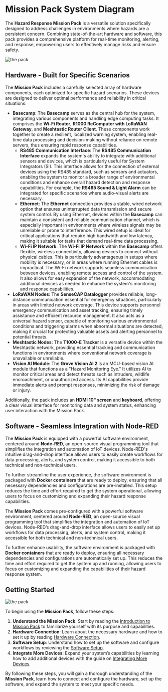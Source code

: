 # Mission Pack System Diagram

The **Hazard Response Mission Pack** is a versatile solution specifically designed to address challenges in environments where hazards are a persistent concern. Combining state-of-the-art hardware and software, this pack provides a comprehensive platform for real-time monitoring, alerting, and response, empowering users to effectively manage risks and ensure safety.

![the pack](https://raw.githubusercontent.com/Seeed-Studio/Hazard-Response-Mission-Pack/v0.2/assets/img/case.jpg)

## Hardware - Built for Specific Scenarios

The **Mission Pack** includes a carefully selected array of hardware components, each optimized for specific hazard scenarios. These devices are designed to deliver optimal performance and reliability in critical situations:

- **Basecamp**: The **Basecamp** serves as the central hub for the system, integrating various components and handling edge computing tasks. It comprises the **Wi-Fi Router**, **R1000 ReComputer with LoRaWAN Gateway**, and **Meshtastic Router Client**. These components work together to create a resilient, localized warning system, enabling real-time data processing and decision-making without reliance on remote servers, thus ensuring rapid response capabilities.
  - **RS485 Communication Interface**: The **RS485 Communication Interface** expands the system's ability to integrate with additional sensors and devices, which is particularly useful for System Integrators (SI). This interface allows for the connection of external devices using the RS485 standard, such as sensors and actuators, enabling the system to monitor a broader range of environmental conditions and enhance overall hazard detection and response capabilities. For example, the **RS485 Sound & Light Alarm** can be integrated for specific scenarios where audio-visual alerts are necessary.
  - **Ethernet**: The **Ethernet** connection provides a stable, wired network option that ensures uninterrupted data transmission and secure system control. By using Ethernet, devices within the **Basecamp** can maintain a consistent and reliable communication channel, which is especially important in environments where wireless signals may be unreliable or prone to interference. This wired setup is ideal for critical applications that require high bandwidth and low latency, making it suitable for tasks that demand real-time data processing.
  - **Wi-Fi IP Network**: The **Wi-Fi IP Network** within the **Basecamp** offers flexible, wireless connectivity, allowing devices to connect without physical cables. This is particularly advantageous in setups where mobility is necessary, or in areas where running Ethernet cables is impractical. The Wi-Fi network supports seamless communication between devices, enabling remote access and control of the system. It also allows for easy expansion of the network, accommodating additional devices as needed to enhance the system's monitoring and response capabilities.
- **LoRaWAN Nodes**: The **SenseCAP Datalogger** provides reliable, long-distance communication essential for emergency situations, particularly in areas with limited network coverage. This device supports personnel emergency communication and asset tracking, ensuring timely assistance and efficient resource management. It also acts as a universal hazard sensor, capable of monitoring various environmental conditions and triggering alarms when abnormal situations are detected, making it crucial for protecting valuable assets and alerting personnel to potential threats.
- **Meshtastic Nodes**: The **T1000-E Tracker** is a versatile device within the Meshtastic network, providing essential tracking and communication functions in environments where conventional network coverage is unavailable or unreliable.
- **Vision AI Module**: The **Grove Vision AI 2** is an MCU-based vision AI module that functions as a "Hazard Monitoring Eye." It utilizes AI to monitor critical areas and detect threats such as intruders, wildlife encroachment, or unauthorized access. Its AI capabilities provide immediate alerts and prompt responses, minimizing the risk of damage or injury.

Additionally, the pack includes an **HDMI 10" screen** and **keyboard**, offering a clear visual interface for monitoring data and system status, enhancing user interaction with the Mission Pack.

## Software - Seamless Integration with Node-RED

The **Mission Pack** is equipped with a powerful software environment, centered around **Node-RED**, an open-source visual programming tool that simplifies the integration and automation of IoT devices. Node-RED's intuitive drag-and-drop interface allows users to easily create workflows for data processing, alerts, and system control, making it accessible to both technical and non-technical users.

To further streamline the user experience, the software environment is packaged with **Docker containers** that are ready to deploy, ensuring that all necessary dependencies and configurations are pre-installed. This setup reduces the time and effort required to get the system operational, allowing users to focus on customizing and expanding their hazard response capabilities.

The **Mission Pack** comes pre-configured with a powerful software environment, centered around **Node-RED**, an open-source visual programming tool that simplifies the integration and automation of IoT devices. Node-RED’s drag-and-drop interface allows users to easily set up workflows for data processing, alerts, and system control, making it accessible for both technical and non-technical users.

To further enhance usability, the software environment is packaged with **Docker containers** that are ready to deploy, ensuring all necessary dependencies and configurations are automatically set up. This reduces the time and effort required to get the system up and running, allowing users to focus on customizing and expanding the capabilities of their hazard response system.

## Getting Started

![the pack](https://raw.githubusercontent.com/Seeed-Studio/Hazard-Response-Mission-Pack/v0.2/assets/img/v2-system-diagram.png)

To begin using the **Mission Pack**, follow these steps:

1. **Understand the Mission Pack**: Start by reading the [Introduction to Mission Pack](/README.md) to familiarize yourself with its purpose and capabilities.
2. **Hardware Connection**: Learn about the necessary hardware and how to set it up by reading [Hardware Connection](./hardware-connection.md).
3. **Software Setup**: Understand how to set up the software and configure workflows by reviewing the [Software Setup](./software-setup.md).
4. **Integrate More Devices**: Expand your system’s capabilities by learning how to add additional devices with the guide on [Integrating More Devices](./integrate-more-devices.md).

By following these steps, you will gain a thorough understanding of the **Mission Pack**, learn how to connect and configure the hardware, set up the software, and expand the system to meet your specific needs.